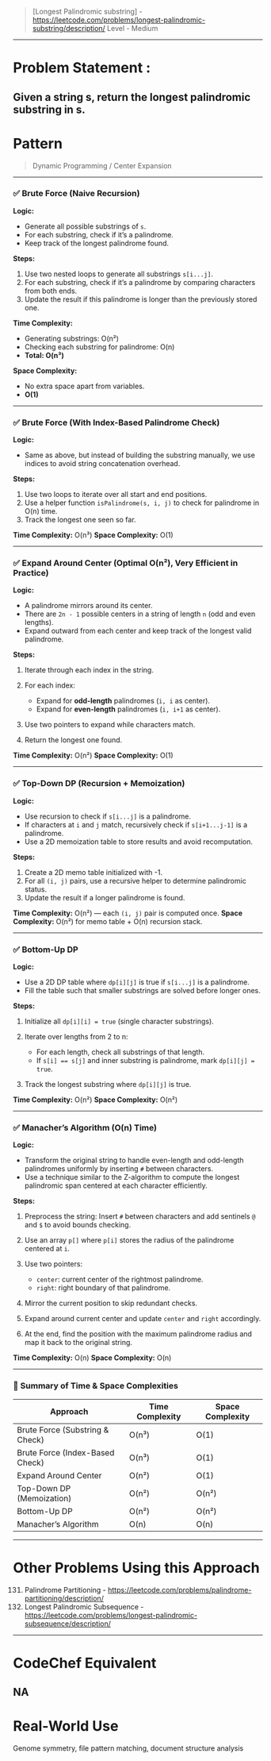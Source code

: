 > [Longest Palindromic substring] - https://leetcode.com/problems/longest-palindromic-substring/description/
> Level - Medium
--------------------------------------------------------------------------------------------------------------------------------------
# Problem Statement : 

Given a string s, return the longest palindromic substring in s.
--------------------------------------------------------------------------------------------------------------------------------------
# Pattern
> Dynamic Programming / Center Expansion
--------------------------------------------------------------------------------------------------------------------------------------
### ✅ Brute Force (Naive Recursion)

**Logic:**

* Generate all possible substrings of `s`.
* For each substring, check if it’s a palindrome.
* Keep track of the longest palindrome found.

**Steps:**

1. Use two nested loops to generate all substrings `s[i...j]`.
2. For each substring, check if it’s a palindrome by comparing characters from both ends.
3. Update the result if this palindrome is longer than the previously stored one.

**Time Complexity:**

* Generating substrings: O(n²)
* Checking each substring for palindrome: O(n)
* **Total: O(n³)**

**Space Complexity:**

* No extra space apart from variables.
* **O(1)**

---

### ✅ Brute Force (With Index-Based Palindrome Check)

**Logic:**

* Same as above, but instead of building the substring manually, we use indices to avoid string concatenation overhead.

**Steps:**

1. Use two loops to iterate over all start and end positions.
2. Use a helper function `isPalindrome(s, i, j)` to check for palindrome in O(n) time.
3. Track the longest one seen so far.

**Time Complexity:** O(n³)
**Space Complexity:** O(1)

---

### ✅ Expand Around Center (Optimal O(n²), Very Efficient in Practice)

**Logic:**

* A palindrome mirrors around its center.
* There are `2n - 1` possible centers in a string of length `n` (odd and even lengths).
* Expand outward from each center and keep track of the longest valid palindrome.

**Steps:**

1. Iterate through each index in the string.
2. For each index:

   * Expand for **odd-length** palindromes (`i, i` as center).
   * Expand for **even-length** palindromes (`i, i+1` as center).
3. Use two pointers to expand while characters match.
4. Return the longest one found.

**Time Complexity:** O(n²)
**Space Complexity:** O(1)

---

### ✅ Top-Down DP (Recursion + Memoization)

**Logic:**

* Use recursion to check if `s[i...j]` is a palindrome.
* If characters at `i` and `j` match, recursively check if `s[i+1...j-1]` is a palindrome.
* Use a 2D memoization table to store results and avoid recomputation.

**Steps:**

1. Create a 2D memo table initialized with -1.
2. For all `(i, j)` pairs, use a recursive helper to determine palindromic status.
3. Update the result if a longer palindrome is found.

**Time Complexity:** O(n²) — each `(i, j)` pair is computed once.
**Space Complexity:** O(n²) for memo table + O(n) recursion stack.

---

### ✅ Bottom-Up DP

**Logic:**

* Use a 2D DP table where `dp[i][j]` is true if `s[i...j]` is a palindrome.
* Fill the table such that smaller substrings are solved before longer ones.

**Steps:**

1. Initialize all `dp[i][i] = true` (single character substrings).
2. Iterate over lengths from 2 to n:

   * For each length, check all substrings of that length.
   * If `s[i] == s[j]` and inner substring is palindrome, mark `dp[i][j] = true`.
3. Track the longest substring where `dp[i][j]` is true.

**Time Complexity:** O(n²)
**Space Complexity:** O(n²)

---

### ✅ Manacher’s Algorithm (O(n) Time)

**Logic:**

* Transform the original string to handle even-length and odd-length palindromes uniformly by inserting `#` between characters.
* Use a technique similar to the Z-algorithm to compute the longest palindromic span centered at each character efficiently.

**Steps:**

1. Preprocess the string: Insert `#` between characters and add sentinels `@` and `$` to avoid bounds checking.
2. Use an array `p[]` where `p[i]` stores the radius of the palindrome centered at `i`.
3. Use two pointers:

   * `center`: current center of the rightmost palindrome.
   * `right`: right boundary of that palindrome.
4. Mirror the current position to skip redundant checks.
5. Expand around current center and update `center` and `right` accordingly.
6. At the end, find the position with the maximum palindrome radius and map it back to the original string.

**Time Complexity:** O(n)
**Space Complexity:** O(n)

---

### 🔁 Summary of Time & Space Complexities

| Approach                        | Time Complexity | Space Complexity |
| ------------------------------- | --------------- | ---------------- |
| Brute Force (Substring & Check) | O(n³)           | O(1)             |
| Brute Force (Index-Based Check) | O(n³)           | O(1)             |
| Expand Around Center            | O(n²)           | O(1)             |
| Top-Down DP (Memoization)       | O(n²)           | O(n²)            |
| Bottom-Up DP                    | O(n²)           | O(n²)            |
| Manacher’s Algorithm            | O(n)            | O(n)             |

--------------------------------------------------------------------------------------------------------------------------------------
# Other Problems Using this Approach
131. Palindrome Partitioning - https://leetcode.com/problems/palindrome-partitioning/description/
516. Longest Palindromic Subsequence - https://leetcode.com/problems/longest-palindromic-subsequence/description/
--------------------------------------------------------------------------------------------------------------------------------------
# CodeChef Equivalent
NA
--------------------------------------------------------------------------------------------------------------------------------------
# Real-World Use
Genome symmetry, file pattern matching, document structure analysis